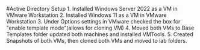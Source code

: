 #Active Directory Setup
	1. Installed Windows Server 2022 as a VM in VMware Workstation
	2. Installed Windows 11 as a VM in VMware Workstation
	3. Under Options settings in VMware checked the box for "enable template mode"(allows for cloning VM)
	4. Moved both VMs to Base Templates folder updated both machines and installed VMTools.
	5. Created Snapshots of both VMs, then cloned both VMs and moved to lab folders.
